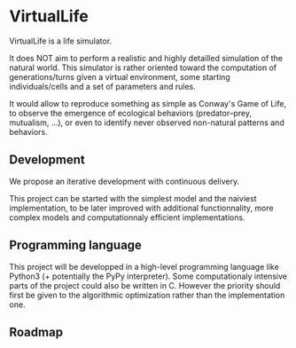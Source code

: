 VirtualLife
============

VirtualLife is a life simulator. 

It does NOT aim to perform a realistic and highly detailled simulation of the natural world. This simulator is rather oriented toward the computation of generations/turns given a virtual environment, some starting individuals/cells and a set of parameters and rules. 

It would allow to reproduce something as simple as Conway's Game of Life, to observe the emergence of ecological behaviors (predator–prey, mutualism, ...), or even to identify never observed non-natural patterns and behaviors.

## Development

We propose an iterative development with continuous delivery.

This project can be started with the simplest model and the naiviest implementation, to be later improved with additional functionnality, more complex models and computationnaly efficient implementations.

## Programming language

This project will be developped in a high-level programming language like Python3 (+ potentially the PyPy interpreter). Some computationaly intensive parts of the project could also be written in C. However the priority should first be given to the algorithmic optimization rather than the implementation one.

## Roadmap
